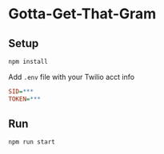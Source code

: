 # Gotta-Get-That-Gram

## Setup

```bash
npm install
```

Add `.env` file with your Twilio acct info

```ini
SID=***
TOKEN=***
```

## Run

```bash
npm run start
```